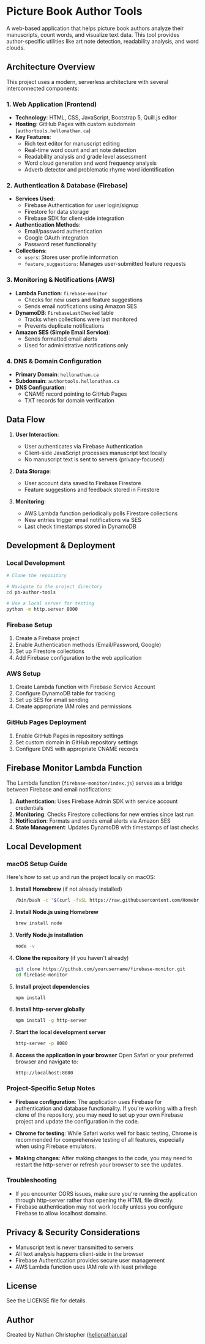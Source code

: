 # Picture Book Author Tools

A web-based application that helps picture book authors analyze their manuscripts, count words, and visualize text data. This tool provides author-specific utilities like art note detection, readability analysis, and word clouds.

## Architecture Overview

This project uses a modern, serverless architecture with several interconnected components:

### 1. Web Application (Frontend)

- **Technology**: HTML, CSS, JavaScript, Bootstrap 5, Quill.js editor
- **Hosting**: GitHub Pages with custom subdomain (`authortools.hellonathan.ca`)
- **Key Features**:
  - Rich text editor for manuscript editing
  - Real-time word count and art note detection
  - Readability analysis and grade level assessment
  - Word cloud generation and word frequency analysis
  - Adverb detector and problematic rhyme word identification

### 2. Authentication & Database (Firebase)

- **Services Used**:
  - Firebase Authentication for user login/signup
  - Firestore for data storage
  - Firebase SDK for client-side integration
- **Authentication Methods**:
  - Email/password authentication
  - Google OAuth integration
  - Password reset functionality
- **Collections**:
  - `users`: Stores user profile information
  - `feature_suggestions`: Manages user-submitted feature requests

### 3. Monitoring & Notifications (AWS)

- **Lambda Function**: `firebase-monitor`
  - Checks for new users and feature suggestions
  - Sends email notifications using Amazon SES
- **DynamoDB**: `FirebaseLastChecked` table
  - Tracks when collections were last monitored
  - Prevents duplicate notifications
- **Amazon SES (Simple Email Service)**:
  - Sends formatted email alerts
  - Used for administrative notifications only

### 4. DNS & Domain Configuration

- **Primary Domain**: `hellonathan.ca` 
- **Subdomain**: `authortools.hellonathan.ca`
- **DNS Configuration**:
  - CNAME record pointing to GitHub Pages
  - TXT records for domain verification

## Data Flow

1. **User Interaction**:
   - User authenticates via Firebase Authentication
   - Client-side JavaScript processes manuscript text locally
   - No manuscript text is sent to servers (privacy-focused)

2. **Data Storage**:
   - User account data saved to Firebase Firestore
   - Feature suggestions and feedback stored in Firestore

3. **Monitoring**:
   - AWS Lambda function periodically polls Firestore collections
   - New entries trigger email notifications via SES
   - Last check timestamps stored in DynamoDB

## Development & Deployment

### Local Development

```bash
# Clone the repository

# Navigate to the project directory
cd pb-author-tools

# Use a local server for testing
python -m http.server 8000
```

### Firebase Setup

1. Create a Firebase project
2. Enable Authentication methods (Email/Password, Google)
3. Set up Firestore collections
4. Add Firebase configuration to the web application

### AWS Setup

1. Create Lambda function with Firebase Service Account
2. Configure DynamoDB table for tracking
3. Set up SES for email sending
4. Create appropriate IAM roles and permissions

### GitHub Pages Deployment

1. Enable GitHub Pages in repository settings
2. Set custom domain in GitHub repository settings
3. Configure DNS with appropriate CNAME records

## Firebase Monitor Lambda Function

The Lambda function (`firebase-monitor/index.js`) serves as a bridge between Firebase and email notifications:

1. **Authentication**: Uses Firebase Admin SDK with service account credentials
2. **Monitoring**: Checks Firestore collections for new entries since last run
3. **Notification**: Formats and sends email alerts via Amazon SES
4. **State Management**: Updates DynamoDB with timestamps of last checks

## Local Development

### macOS Setup Guide

Here's how to set up and run the project locally on macOS:

1. **Install Homebrew** (if not already installed)
   ```bash
   /bin/bash -c "$(curl -fsSL https://raw.githubusercontent.com/Homebrew/install/HEAD/install.sh)"
   ```

2. **Install Node.js using Homebrew**
   ```bash
   brew install node
   ```

3. **Verify Node.js installation**
   ```bash
   node -v
   ```

4. **Clone the repository** (if you haven't already)
   ```bash
   git clone https://github.com/yourusername/firebase-monitor.git
   cd firebase-monitor
   ```

5. **Install project dependencies**
   ```bash
   npm install
   ```

6. **Install http-server globally**
   ```bash
   npm install -g http-server
   ```

7. **Start the local development server**
   ```bash
   http-server -p 8080
   ```

8. **Access the application in your browser**
   Open Safari or your preferred browser and navigate to:
   ```
   http://localhost:8080
   ```

### Project-Specific Setup Notes

- **Firebase configuration**: The application uses Firebase for authentication and database functionality. If you're working with a fresh clone of the repository, you may need to set up your own Firebase project and update the configuration in the code.

- **Chrome for testing**: While Safari works well for basic testing, Chrome is recommended for comprehensive testing of all features, especially when using Firebase emulators.

- **Making changes**: After making changes to the code, you may need to restart the http-server or refresh your browser to see the updates.

### Troubleshooting

- If you encounter CORS issues, make sure you're running the application through http-server rather than opening the HTML file directly.
- Firebase authentication may not work locally unless you configure Firebase to allow localhost domains.

## Privacy & Security Considerations

- Manuscript text is never transmitted to servers
- All text analysis happens client-side in the browser
- Firebase Authentication provides secure user management
- AWS Lambda function uses IAM role with least privilege

## License

See the LICENSE file for details.

## Author

Created by Nathan Christopher ([hellonathan.ca](https://hellonathan.ca))
